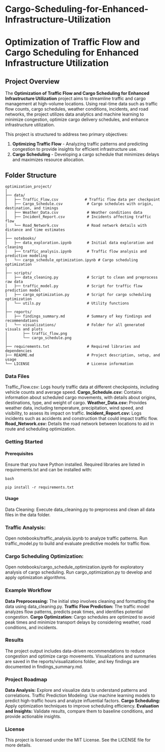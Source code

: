 # Cargo-Scheduling-for-Enhanced-Infrastructure-Utilization
# Optimization of Traffic Flow and Cargo Scheduling for Enhanced Infrastructure Utilization

## Project Overview

The **Optimization of Traffic Flow and Cargo Scheduling for Enhanced Infrastructure Utilization** project aims to streamline traffic and cargo management at high-volume locations. Using real-time data such as traffic flow counts, cargo schedules, weather conditions, incidents, and road networks, the project utilizes data analytics and machine learning to minimize congestion, optimize cargo delivery schedules, and enhance infrastructure utilization.

This project is structured to address two primary objectives:
1. **Optimizing Traffic Flow** - Analyzing traffic patterns and predicting congestion to provide insights for efficient infrastructure use.
2. **Cargo Scheduling** - Developing a cargo schedule that minimizes delays and maximizes resource allocation.

## Folder Structure

```plaintext
optimization_project/
│
├── data/
│   ├── Traffic_Flow.csv            # Traffic flow data per checkpoint
│   ├── Cargo_Schedule.csv           # Cargo schedules with origin, destination, and timings
│   ├── Weather_Data.csv             # Weather conditions data
│   ├── Incident_Report.csv          # Incidents affecting traffic flow
│   └── Road_Network.csv             # Road network details with distance and time estimates
│
├── notebooks/
│   ├── data_exploration.ipynb       # Initial data exploration and cleaning
│   ├── traffic_analysis.ipynb       # Traffic flow analysis and predictive modeling
│   └── cargo_schedule_optimization.ipynb # Cargo scheduling optimization
│
├── scripts/
│   ├── data_cleaning.py             # Script to clean and preprocess raw data
│   ├── traffic_model.py             # Script for traffic flow prediction model
│   ├── cargo_optimization.py        # Script for cargo scheduling optimization
│   └── utils.py                     # Utility functions
│
├── reports/
│   ├── findings_summary.md          # Summary of key findings and recommendations
│   └── visualizations/              # Folder for all generated visuals and plots
│       ├── traffic_flow.png
│       └── cargo_schedule.png
│
├── requirements.txt                 # Required libraries and dependencies
├── README.md                        # Project description, setup, and usage
└── LICENSE                          # License information
```
### Data Files
Traffic_Flow.csv: Logs hourly traffic data at different checkpoints, including vehicle counts and average speed.
**Cargo_Schedule.csv:** Contains information about scheduled cargo movements, with details about origins, destinations, type, and weight of cargo.
**Weather_Data.csv:** Provides weather data, including temperature, precipitation, wind speed, and visibility, to assess its impact on traffic.
**Incident_Report.csv:** Logs incidents such as accidents and construction that could impact traffic flow.
**Road_Network.csv:** Details the road network between locations to aid in route and scheduling optimization.

### Getting Started
#### Prerequisites
Ensure that you have Python installed. Required libraries are listed in requirements.txt and can be installed with:
```
bash

pip install -r requirements.txt
```
#### Usage
Data Cleaning: Execute data_cleaning.py to preprocess and clean all data files in the data folder.

### Traffic Analysis:

Open notebooks/traffic_analysis.ipynb to analyze traffic patterns.
Run traffic_model.py to build and evaluate predictive models for traffic flow.

### Cargo Scheduling Optimization:

Open notebooks/cargo_schedule_optimization.ipynb for exploratory analysis of cargo scheduling.
Run cargo_optimization.py to develop and apply optimization algorithms.

### Example Workflow
**Data Preprocessing:** The initial step involves cleaning and formatting the data using data_cleaning.py.
**Traffic Flow Prediction:** The traffic model analyzes flow patterns, predicts peak times, and identifies potential congestion.
**Cargo Optimization:** Cargo schedules are optimized to avoid peak times and minimize transport delays by considering weather, road conditions, and incidents.
### Results
The project output includes data-driven recommendations to reduce congestion and optimize cargo movements. Visualizations and summaries are saved in the reports/visualizations folder, and key findings are documented in findings_summary.md.

### Project Roadmap
**Data Analysis:** Explore and visualize data to understand patterns and correlations.
Traffic Prediction Modeling: Use machine learning models to predict high-traffic hours and analyze influential factors.
**Cargo Scheduling:** Apply optimization techniques to improve scheduling efficiency.
**Evaluation and Insights:** Validate results, compare them to baseline conditions, and provide actionable insights.
### License
This project is licensed under the MIT License. See the LICENSE file for more details.

